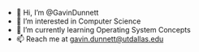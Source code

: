 - 👋 Hi, I’m @GavinDunnett
- 👀 I’m interested in Computer Science
- 🌱 I’m currently learning Operating System Concepts
- 📫 Reach me at gavin.dunnett@utdallas.edu

<!---
GavinDunnett/GavinDunnett is a ✨ special ✨ repository because its `README.md` (this file) appears on your GitHub profile.
You can click the Preview link to take a look at your changes.
--->
